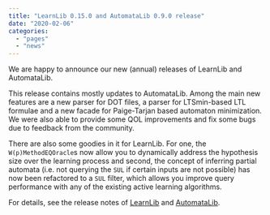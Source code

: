 ```yaml
---
title: "LearnLib 0.15.0 and AutomataLib 0.9.0 release"
date: "2020-02-06"
categories:
  - "pages"
  - "news"
---
```


We are happy to announce our new (annual) releases of LearnLib and AutomataLib.

This release contains mostly updates to AutomataLib. Among the main new features are a new parser for DOT files, a parser for LTSmin-based LTL formulae and a new facade for Paige-Tarjan based automaton minimization.
We were also able to provide some QOL improvements and fix some bugs due to feedback from the community.

There are also some goodies in it for LearnLib.
For one, the `W(p)MethodEQOracle`s now allow you to dynamically address the hypothesis size over the learning process and second, the concept of inferring partial automata (i.e. not querying the `SUL` if certain inputs are not possible) has now been refactored to a `SUL` filter, which allows you improve query performance with any of the existing active learning algorithms.

For details, see the release notes of [LearnLib](https://github.com/LearnLib/learnlib/releases/tag/learnlib-0.15.0) and [AutomataLib](https://github.com/LearnLib/automatalib/releases/tag/automatalib-0.9.0).
